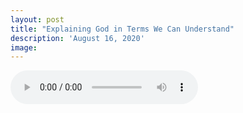 ```yaml
---
layout: post
title: "Explaining God in Terms We Can Understand"
description: 'August 16, 2020'
image:
---
```


<audio controls preload="metadata">
  <source src="https://docs.google.com/uc?export=open&id=1xVA5sVMAbmP1lBQA8uOpfaEuhxdD02mk" type="audio/mp3">
Your browser does not support the audio element.
</audio>

